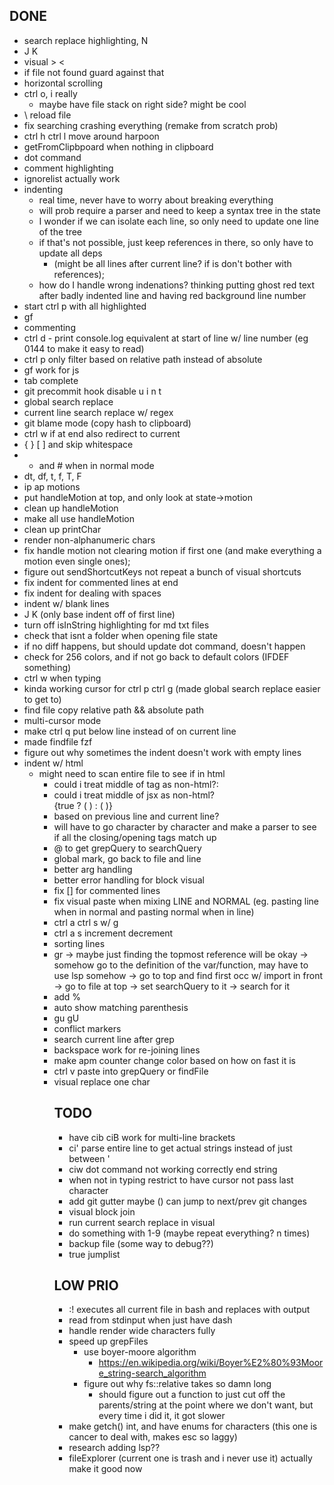 ## DONE
- search replace highlighting, N
- J K 
- visual > <
- if file not found guard against that
- horizontal scrolling
- ctrl o, i really
  - maybe have file stack on right side? might be cool
- \ reload file
- fix searching crashing everything (remake from scratch prob)
- ctrl h ctrl l move around harpoon
- getFromClipbpoard when nothing in clipboard
- dot command
- comment highlighting
- ignorelist actually work
- indenting
    - real time, never have to worry about breaking everything
    - will prob require a parser and need to keep a syntax tree in the state
    - I wonder if we can isolate each line, so only need to update one line of the tree
    - if that's not possible, just keep references in there, so only have to update all deps
        - (might be all lines after current line? if is don't bother with references);
    - how do I handle wrong indenations? thinking putting ghost red text after badly indented line and having red background line number
- start ctrl p with all highlighted
- gf
- commenting
- ctrl d - print console.log equivalent at start of line w/ line number (eg 0144 to make it easy to read)
- ctrl p only filter based on relative path instead of absolute
- gf work for js
- tab complete
- git precommit hook disable u i n t
- global search replace
- current line search replace w/ regex
- git blame mode (copy hash to clipboard)
- ctrl w if at end also redirect to current
- { } [ ] and skip whitespace
- * and # when in normal mode
- dt, df, t, f, T, F
- ip ap motions
- put handleMotion at top, and only look at state->motion
- clean up handleMotion
- make all use handleMotion
- clean up printChar
- render non-alphanumeric chars
- fix handle motion not clearing motion if first one (and make everything a motion even single ones);
- figure out sendShortcutKeys not repeat a bunch of visual shortcuts
- fix indent for commented lines at end
- fix indent for dealing with spaces
- indent w/ blank lines
- J K (only base indent off of first line)
- turn off isInString highlighting for md txt files
- check that isnt a folder when opening file state
- if no diff happens, but should update dot command, doesn't happen
- check for 256 colors, and if not go back to default colors (IFDEF something)
- ctrl w when typing
- kinda working cursor for ctrl p ctrl g (made global search replace easier to get to)
- find file copy relative path && absolute path
- multi-cursor mode
- make ctrl q put below line instead of on current line
- made findfile fzf
- figure out why sometimes the indent doesn't work with empty lines
- indent w/ html
    - might need to scan entire file to see if in html
        - could i treat middle of tag as non-html?:
            <div
                classname="one"
                id="two"
                label="three"
            >
        - could i treat middle of jsx as non-html?
            <div>
                {true ? (
                    <Table />
                ) : (
                    <Row />
                )}
            </div>
    - based on previous line and current line?
    - will have to go character by character and make a parser to see if all the closing/opening tags match up
- @ to get grepQuery to searchQuery
- global mark, go back to file and line
- better arg handling
- better error handling for block visual
- fix [] for commented lines
- fix visual paste when mixing LINE and NORMAL (eg. pasting line when in normal and pasting normal when in line)
- ctrl a ctrl s w/ g
- ctrl a s increment decrement
- sorting lines
- gr
    -> maybe just finding the topmost reference will be okay
    -> somehow go to the definition of the var/function, may have to use lsp somehow
    -> go to top and find first occ w/ import in front -> go to file at top -> set searchQuery to it -> search for it
- add %
- auto show matching parenthesis
- gu gU
- conflict markers
- search current line after grep
- backspace work for re-joining lines
- make apm counter change color based on how on fast it is
- ctrl v paste into grepQuery or findFile
- visual replace one char

## TODO
- have cib ciB work for multi-line brackets
- ci' parse entire line to get actual strings instead of just between '
- ciw dot command not working correctly end string
- when not in typing restrict to have cursor not pass last character
- add git gutter maybe () can jump to next/prev git changes
- visual block join
- run current search replace in visual
- do something with 1-9 (maybe repeat everything? n times)
- backup file (some way to debug??)
- true jumplist

## LOW PRIO
- :! executes all current file in bash and replaces with output
- read from stdinput when just have dash
- handle render wide characters fully
- speed up grepFiles
    - use boyer-moore algorithm
        - https://en.wikipedia.org/wiki/Boyer%E2%80%93Moore_string-search_algorithm
    - figure out why fs::relative takes so damn long
        - should figure out a function to just cut off the parents/string at the point where we don't want, but every time i did it, it got slower
- make getch() int, and have enums for characters (this one is cancer to deal with, makes esc so laggy)
- research adding lsp??
- fileExplorer (current one is trash and i never use it) actually make it good now
